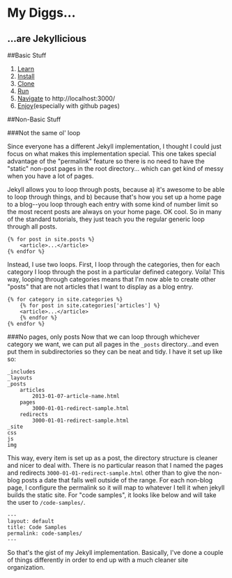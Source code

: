 My Diggs...
===========

...are Jekyllicious
-------------------

##Basic Stuff
1. [Learn](https://github.com/mojombo/jekyll/)
2. [Install](https://github.com/mojombo/jekyll/wiki/install)
3. [Clone](https://github.com/nickcottrell/Simple-Jekyll)
4. [Run](https://github.com/mojombo/jekyll/wiki/usage)
5. [Navigate](http://localhost:3000/) to http://localhost:3000/
6. [Enjoy](http://pages.github.com/)(especially with github pages)


##Non-Basic Stuff

###Not the same ol' loop

Since everyone has a different Jekyll implementation, I thought I could just focus on what makes this implementation special. This one takes special advantage of the "permalink" feature so there is no need to have the "static" non-post pages in the root directory... which can get kind of messy when you have a lot of pages.  

Jekyll allows you to loop through posts, because a) it's awesome to be able to loop through things, and b) because that's how you set up a home page to a blog--you loop through each entry with some kind of number limit so the most recent posts are always on your home page. OK cool. So in many of the standard tutorials, they just teach you the regular generic loop through all posts.

	{% for post in site.posts %}
   		<article>...</article>
	{% endfor %}

Instead, I use two loops. First, I loop through the categories, then for each category I loop through the post in a particular defined category. Voila! This way, looping through categories means that I'm now able to create other "posts" that are not articles that I want to display as a blog entry.

	{% for category in site.categories %} 
		{% for post in site.categories['articles'] %}
   		<article>...</article>
		{% endfor %}
	{% endfor %}


###No pages, only posts
Now that we can loop through whichever category we want, we can put all pages in the `_posts` directory...and even put them in subdirectories so they can be neat and tidy. I have it set up like so:

	_includes
	_layouts
	_posts	
  		articles
    		2013-01-07-article-name.html
  		pages
    		3000-01-01-redirect-sample.html
  		redirects
			3000-01-01-redirect-sample.html
	_site
	css
	js
	img


This way, every item is set up as a post, the directory structure is cleaner and nicer to deal with. There is no particular reason that I named the pages and redirects `3000-01-01-redirect-sample.html` other than to give the non-blog posts a date that falls well outside of the range. For each non-blog page, I configure the permalink so it will map to whatever I tell it when jekyll builds the static site. For "code samples", it looks like below and will take the user to `/code-samples/`.

	---
  	layout: default
  	title: Code Samples
  	permalink: code-samples/	
	---

So that's the gist of my Jekyll implementation. Basically, I've done a couple of things differently in order to end up with a much cleaner site organization.
   


